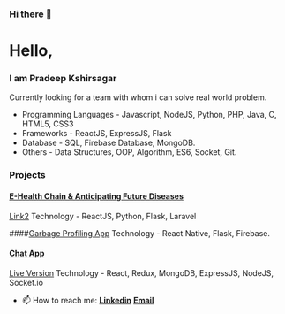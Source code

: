 ### Hi there 👋

<!---
Here are some ideas to get you started:

- 🔭 I’m currently working on ...
- 🌱 I’m currently learning ...
- 👯 I’m looking to collaborate on ...
- 🤔 I’m looking for help with ...
- 💬 Ask me about ...
- 📫 How to reach me: ...
- 😄 Pronouns: ...
- ⚡ Fun fact: ...


--->

# Hello,
### I am Pradeep Kshirsagar

 Currently looking for a team with whom i can solve real world problem. 

* Programming Languages - Javascript, NodeJS, Python, PHP, Java, C, HTML5, CSS3
* Frameworks - ReactJS, ExpressJS, Flask
* Database - SQL, Firebase Database, MongoDB.
* Others - Data Structures, OOP, Algorithm, ES6, Socket,  Git.

### Projects

#### [E-Health Chain & Anticipating Future Diseases](https://github.com/pradeep99909/Disease-Prediction-Web-App)
[Link2](https://github.com/Pradnesh8/disease-predictor-api/)
Technology - ReactJS, Python, Flask, Laravel

####[Garbage Profiling App]()
Technology - React Native, Flask, Firebase.

#### [Chat App](https://www.github.com/pradeep99909/chat-app)
[Live Version](https://www.chat-app-heroku.herokuapp.com)
Technology - React, Redux, MongoDB, ExpressJS, NodeJS, Socket.io

- 📫 How to reach me: 
 **[Linkedin](https://www.linkedin.com/in/pradeep-kshirsagar-946348166/)**  **[Email](pradeep99909@gmail.com)**

